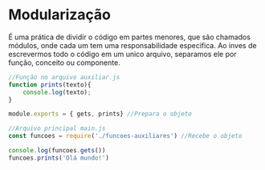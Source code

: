 # Modularização

É uma prática de dividir o código em partes menores, que são chamados módulos, onde cada um tem uma responsabilidade especifica.
Ao inves de escrevermos todo o código em um unico arquivo, separamos ele por função, conceito ou componente.

```javascript
//Função no arquivo auxiliar.js
function prints(texto){
    console.log(texto);
}

module.exports = { gets, prints} //Prepara o objeto
```
```javascript
//Arquivo principal main.js
const funcoes = require('./funcoes-auxiliares') //Recebe o objeto

console.log(funcoes.gets())
funcoes.prints('Olá mundo!')
```
